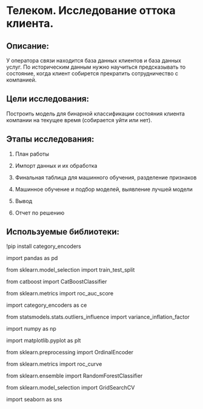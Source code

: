 # Телеком. Исследование оттока клиента.

## Описание: 

У оператора связи находится база данных клиентов и база данных услуг. По историческим данным нужно научиться предсказывать то состояние, когда клиент собирется прекратить сотрудничество с компанией.


## Цели исследования: 


Построить модель для бинарной классификации состояния клиента компании на текущее время (собирается уйти или нет). 



## Этапы исследования: 

1. План работы

2. Импорт данных и их обработка

3. Финальная таблица для машинного обучения, разделение признаков

4. Машинное обучение и подбор моделей, выявление лучшей модели

5. Вывод

6. Отчет по решению


## Используемые библиотеки:
 
!pip install category_encoders

import pandas as pd

from sklearn.model_selection import train_test_split

from catboost import CatBoostClassifier

from sklearn.metrics import roc_auc_score

import category_encoders as ce

from statsmodels.stats.outliers_influence import variance_inflation_factor

import numpy as np

import matplotlib.pyplot as plt

from sklearn.preprocessing import OrdinalEncoder 

from sklearn.metrics import roc_curve

from sklearn.ensemble import RandomForestClassifier

from sklearn.model_selection import GridSearchCV

import seaborn as sns


